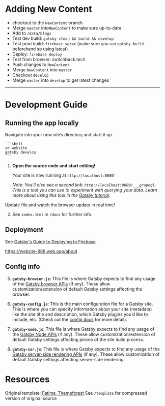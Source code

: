 # Adding New Content
- checkout to the `NewContent` branch
- Merge `master` into`NewContent` to make sure up-to-date
- Add to `/data/blogs`
- Test dev build: `gatsby clean && build && develop`
- Test prod build: `firebase serve` (make sure you ran `gatsby build` beforehand so using latest)
- Deploy: `firebase deploy`
- Test from browser: switchback.tech
- Push changes to `NewContent`
- Merge `NewContent` into `master`
- Checkout `develop`
- Merge `master` into `develop` to get latest changes

----
# Development Guide

## Running the app locally 
 Navigate into your new site’s directory and start it up.

    ```shell 
    cd website  
    gatsby develop
    ```

1.  **Open the source code and start editing!**

    Your site is now running at `http://localhost:8000`!

    _Note: You'll also see a second link: _`http://localhost:8000/___graphql`_. This is a tool you can use to experiment with querying your data. Learn more about using this tool in the [Gatsby tutorial](https://www.gatsbyjs.org/tutorial/part-five/#introducing-graphiql)._

   Update file and watch the browser update in real time!

2. See `index.html` in `/docs` for further info 

## Deployment
See [Gatsby's Guide to Deploying to Firebase](https://www.gatsbyjs.org/docs/deploying-to-firebase)

https://website-888.web.app/about

## Config info

5.  **`gatsby-browser.js`**: This file is where Gatsby expects to find any usage of the [Gatsby browser APIs](https://www.gatsbyjs.org/docs/browser-apis/) (if any). These allow customization/extension of default Gatsby settings affecting the browser.

6.  **`gatsby-config.js`**: This is the main configuration file for a Gatsby site. This is where you can specify information about your site (metadata) like the site title and description, which Gatsby plugins you’d like to include, etc. (Check out the [config docs](https://www.gatsbyjs.org/docs/gatsby-config/) for more detail).

7.  **`gatsby-node.js`**: This file is where Gatsby expects to find any usage of the [Gatsby Node APIs](https://www.gatsbyjs.org/docs/node-apis/) (if any). These allow customization/extension of default Gatsby settings affecting pieces of the site build process.

8.  **`gatsby-ssr.js`**: This file is where Gatsby expects to find any usage of the [Gatsby server-side rendering APIs](https://www.gatsbyjs.org/docs/ssr-apis/) (if any). These allow customization of default Gatsby settings affecting server-side rendering.


# Resources
Original template: [Fatima, Themeforest](https://themeforest.net/item/fatima-creative-react-gatsby-blog-template/26418684)
See `/template` for compressed version of original source
